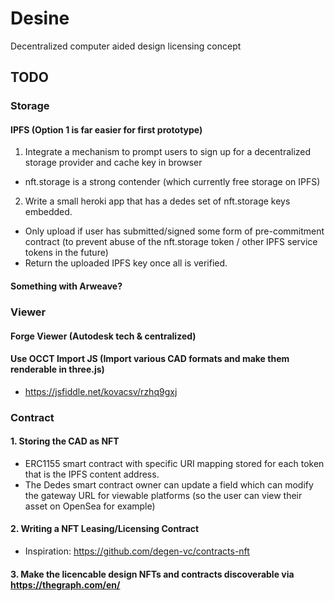 # Desine
Decentralized computer aided design licensing concept

## TODO
### Storage
#### IPFS (Option 1 is far easier for first prototype)
1. Integrate a mechanism to prompt users to sign up for a decentralized storage provider and cache key in browser
  - nft.storage is a strong contender (which currently free storage on IPFS)

2. Write a small heroki app that has a dedes set of nft.storage keys embedded. 
  - Only upload if user has submitted/signed some form of pre-commitment contract (to prevent abuse of the nft.storage token / other IPFS service tokens in the future)
  - Return the uploaded IPFS key once all is verified.

#### Something with Arweave?

### Viewer
#### Forge Viewer (Autodesk tech & centralized)
#### Use OCCT Import JS (Import various CAD formats and make them renderable in three.js)
- https://jsfiddle.net/kovacsv/rzhq9gxj

### Contract
#### 1. Storing the CAD as NFT
- ERC1155 smart contract with specific URI mapping stored for each token that is the IPFS content address.
- The Dedes smart contract owner can update a field which can modify the gateway URL for viewable platforms (so the user can view their asset on OpenSea for example)

#### 2. Writing a NFT Leasing/Licensing Contract
- Inspiration: https://github.com/degen-vc/contracts-nft

#### 3. Make the licencable design NFTs and contracts discoverable via https://thegraph.com/en/
